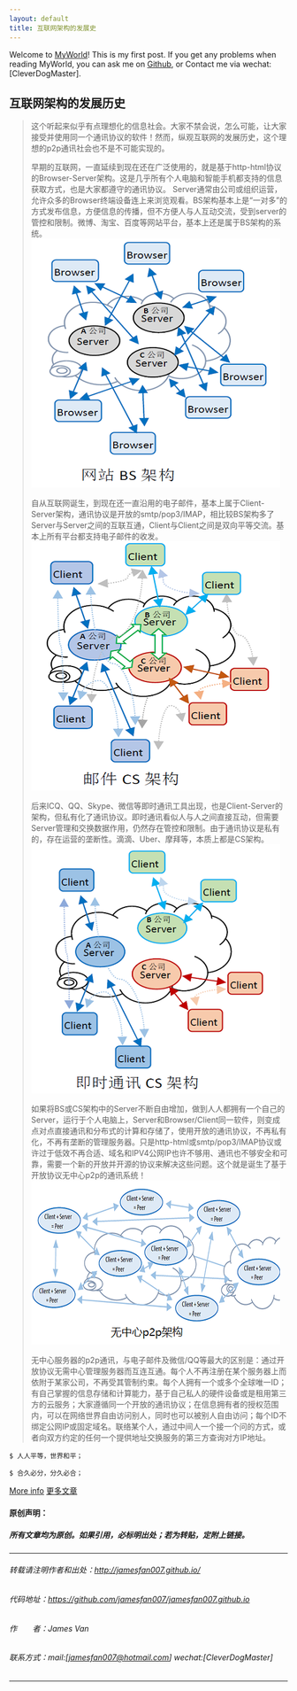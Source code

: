 ```yaml
---
layout: default
title: 互联网架构的发展史
---
```


Welcome to [MyWorld](http://jamesfan007.github.io/)! This is my first post.  If you get any problems when reading MyWorld, you can ask me on [Github](https://github.com/jamesfan007/jamesfan007.github.io), or Contact me via wechat:[CleverDogMaster].

## 互联网架构的发展历史

> 这个听起来似乎有点理想化的信息社会。大家不禁会说，怎么可能，让大家接受并使用同一个通讯协议的软件！然而，纵观互联网的发展历史，这个理想的p2p通讯社会也不是不可能实现的。
> 
> 早期的互联网，一直延续到现在还在广泛使用的，就是基于http-html协议的Browser-Server架构。这是几乎所有个人电脑和智能手机都支持的信息获取方式，也是大家都遵守的通讯协议。 Server通常由公司或组织运营，允许众多的Browser终端设备连上来浏览观看。BS架构基本上是“一对多”的方式发布信息，方便信息的传播，但不方便人与人互动交流，受到server的管控和限制。微博、淘宝、百度等网站平台，基本上还是属于BS架构的系统。
> ![bs_web](./img/bs_web.png)
> 
> 自从互联网诞生，到现在还一直沿用的电子邮件，基本上属于Client-Server架构，通讯协议是开放的smtp/pop3/IMAP，相比较BS架构多了Server与Server之间的互联互通，Client与Client之间是双向平等交流。基本上所有平台都支持电子邮件的收发。
> ![cs_mail](./img/cs_mail.png)
> 
> 后来ICQ、QQ、Skype、微信等即时通讯工具出现，也是Client-Server的架构，但私有化了通讯协议。即时通讯看似人与人之间直接互动，但需要Server管理和交换数据作用，仍然存在管控和限制。由于通讯协议是私有的，存在运营的垄断性。滴滴、Uber、摩拜等，本质上都是CS架构。
> ![cs_im](./img/cs_im.png)
> 
> 如果将BS或CS架构中的Server不断自由增加，做到人人都拥有一个自己的Server，运行于个人电脑上，Server和Browser/Client同一软件，则变成点对点直接通讯和分布式的计算和存储了，使用开放的通讯协议，不再私有化，不再有垄断的管理服务器。只是http-html或smtp/pop3/IMAP协议或许过于低效不再合适、域名和IPV4公网IP也许不够用、通讯也不够安全和可靠，需要一个新的开放并开源的协议来解决这些问题。这个就是诞生了基于开放协议无中心p2p的通讯系统！
> ![p2p_mode](./img/p2p_mode.png)
> 
> 无中心服务器的p2p通讯，与电子邮件及微信/QQ等最大的区别是：通过开放协议无需中心管理服务器而互连互通。每个人不再注册在某个服务器上而依附于某家公司，不再受其管制约束。每个人拥有一个或多个全球唯一ID；有自己掌握的信息存储和计算能力，基于自己私人的硬件设备或是租用第三方的云服务；大家遵循同一个开放的通讯协议；在信息拥有者的授权范围内，可以在网络世界自由访问别人，同时也可以被别人自由访问；每个ID不绑定公网IP或固定域名。联络某个人，通过中间人一个接一个问的方式，或者向双方约定的任何一个提供地址交换服务的第三方查询对方IP地址。

```
$ 人人平等，世界和平；
```

```
$ 合久必分，分久必合；
```

[More info](http://jamesfan007.github.io/)
[更多文章](http://jamesfan007.github.io/)

#### 原创声明：

##### 所有文章均为原创。如果引用，必标明出处；若为转贴，定附上链接。

---

###### 转载请注明作者和出处：http://jamesfan007.github.io/

###### 代码地址：https://github.com/jamesfan007/jamesfan007.github.io

###### 作&emsp;&emsp;者：James Van

###### 联系方式：mail:[jamesfan007@hotmail.com] wechat:[CleverDogMaster]

---
